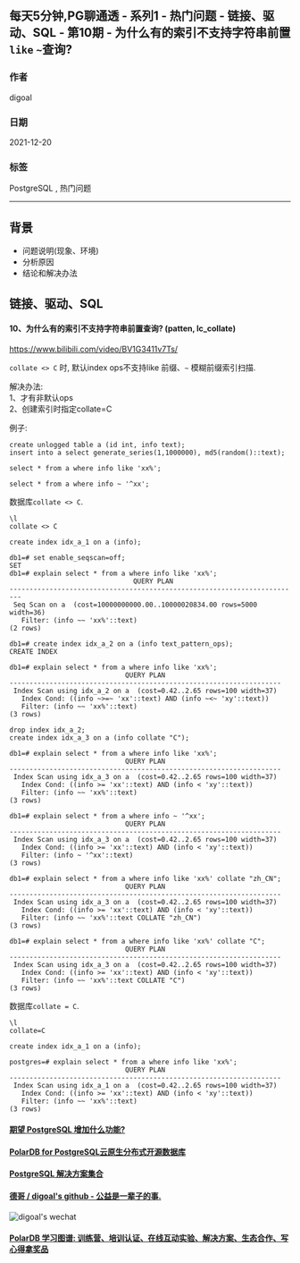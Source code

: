 ## 每天5分钟,PG聊通透 - 系列1 - 热门问题 - 链接、驱动、SQL - 第10期 - 为什么有的索引不支持字符串前置`like` `~`查询? 
                              
### 作者                              
digoal                              
                              
### 日期                              
2021-12-20                            
                              
### 标签                           
PostgreSQL , 热门问题           
                            
----                            
                            
## 背景         
- 问题说明(现象、环境)  
- 分析原因  
- 结论和解决办法  
      
## 链接、驱动、SQL       
      
#### 10、为什么有的索引不支持字符串前置查询? (patten, lc_collate)       
https://www.bilibili.com/video/BV1G3411v7Ts/   
  
`collate <> C` 时, 默认index ops不支持like 前缀、`~` 模糊前缀索引扫描.  
  
解决办法:  
1、才有非默认ops   
2、创建索引时指定collate=C   
  
例子:  
  
```  
create unlogged table a (id int, info text);  
insert into a select generate_series(1,1000000), md5(random()::text);  
  
select * from a where info like 'xx%';   
  
select * from a where info ~ '^xx';   
```  
  
数据库`collate <> C`.   
  
```  
\l   
collate <> C   
  
create index idx_a_1 on a (info);   
  
db1=# set enable_seqscan=off;   
SET   
db1=# explain select * from a where info like 'xx%';   
                               QUERY PLAN                                  
-------------------------------------------------------------------------  
 Seq Scan on a  (cost=10000000000.00..10000020834.00 rows=5000 width=36)  
   Filter: (info ~~ 'xx%'::text)  
(2 rows)  
  
db1=# create index idx_a_2 on a (info text_pattern_ops);   
CREATE INDEX  
  
db1=# explain select * from a where info like 'xx%';   
                             QUERY PLAN                               
--------------------------------------------------------------------  
 Index Scan using idx_a_2 on a  (cost=0.42..2.65 rows=100 width=37)  
   Index Cond: ((info ~>=~ 'xx'::text) AND (info ~<~ 'xy'::text))  
   Filter: (info ~~ 'xx%'::text)  
(3 rows)  
  
drop index idx_a_2;  
create index idx_a_3 on a (info collate "C");   
  
db1=# explain select * from a where info like 'xx%';   
                             QUERY PLAN                               
--------------------------------------------------------------------  
 Index Scan using idx_a_3 on a  (cost=0.42..2.65 rows=100 width=37)  
   Index Cond: ((info >= 'xx'::text) AND (info < 'xy'::text))  
   Filter: (info ~~ 'xx%'::text)  
(3 rows)  
  
db1=# explain select * from a where info ~ '^xx';   
                             QUERY PLAN                               
--------------------------------------------------------------------  
 Index Scan using idx_a_3 on a  (cost=0.42..2.65 rows=100 width=37)  
   Index Cond: ((info >= 'xx'::text) AND (info < 'xy'::text))  
   Filter: (info ~ '^xx'::text)  
(3 rows)  
  
db1=# explain select * from a where info like 'xx%' collate "zh_CN";  
                             QUERY PLAN                               
--------------------------------------------------------------------  
 Index Scan using idx_a_3 on a  (cost=0.42..2.65 rows=100 width=37)  
   Index Cond: ((info >= 'xx'::text) AND (info < 'xy'::text))  
   Filter: (info ~~ 'xx%'::text COLLATE "zh_CN")  
(3 rows)  
  
db1=# explain select * from a where info like 'xx%' collate "C";  
                             QUERY PLAN                               
--------------------------------------------------------------------  
 Index Scan using idx_a_3 on a  (cost=0.42..2.65 rows=100 width=37)  
   Index Cond: ((info >= 'xx'::text) AND (info < 'xy'::text))  
   Filter: (info ~~ 'xx%'::text COLLATE "C")  
(3 rows)  
```  
  
数据库`collate = C`.   
  
```  
\l  
collate=C  
  
create index idx_a_1 on a (info);   
  
postgres=# explain select * from a where info like 'xx%';  
                             QUERY PLAN                               
--------------------------------------------------------------------  
 Index Scan using idx_a_1 on a  (cost=0.42..2.65 rows=100 width=37)  
   Index Cond: ((info >= 'xx'::text) AND (info < 'xy'::text))  
   Filter: (info ~~ 'xx%'::text)  
(3 rows)  
```  
  
  
#### [期望 PostgreSQL 增加什么功能?](https://github.com/digoal/blog/issues/76 "269ac3d1c492e938c0191101c7238216")
  
  
#### [PolarDB for PostgreSQL云原生分布式开源数据库](https://github.com/ApsaraDB/PolarDB-for-PostgreSQL "57258f76c37864c6e6d23383d05714ea")
  
  
#### [PostgreSQL 解决方案集合](https://yq.aliyun.com/topic/118 "40cff096e9ed7122c512b35d8561d9c8")
  
  
#### [德哥 / digoal's github - 公益是一辈子的事.](https://github.com/digoal/blog/blob/master/README.md "22709685feb7cab07d30f30387f0a9ae")
  
  
![digoal's wechat](../pic/digoal_weixin.jpg "f7ad92eeba24523fd47a6e1a0e691b59")
  
  
#### [PolarDB 学习图谱: 训练营、培训认证、在线互动实验、解决方案、生态合作、写心得拿奖品](https://www.aliyun.com/database/openpolardb/activity "8642f60e04ed0c814bf9cb9677976bd4")
  
